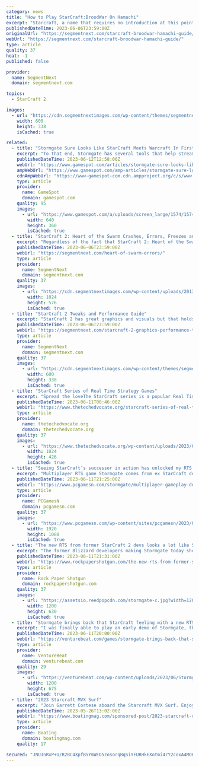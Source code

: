```yaml
---
category: news
title: "How to Play StarCraft:BroodWar On Hamachi"
excerpt: "Starcraft, a name that requires no introduction at this point of time. Released in the late 90’s, the sequel to the award winning realtime strategy game StarCraft, Broodwar built on the same ..."
publishedDateTime: 2023-06-06T23:59:00Z
originalUrl: "https://segmentnext.com/starcraft-broodwar-hamachi-guide/"
webUrl: "https://segmentnext.com/starcraft-broodwar-hamachi-guide/"
type: article
quality: 37
heat: -1
published: false

provider:
  name: SegmentNext
  domain: segmentnext.com

topics:
  - StarCraft 2

images:
  - url: "https://cdn.segmentnextimages.com/wp-content/themes/segmentnext/images/no-image-available.jpg"
    width: 600
    height: 338
    isCached: true

related:
  - title: "Stormgate Sure Looks Like StarCraft Meets Warcraft In First Gameplay Reveal"
    excerpt: "To that end, Stormgate has several tools that help streamline the gameplay for newcomers as they become more familiar with the nuances of this strategy game. \"We are building Stormgate for the real-time strategy community--past,"
    publishedDateTime: 2023-06-12T12:58:00Z
    webUrl: "https://www.gamespot.com/articles/stormgate-sure-looks-like-starcraft-meets-warcraft-in-first-gameplay-reveal/1100-6515093/"
    ampWebUrl: "https://www.gamespot.com/amp-articles/stormgate-sure-looks-like-starcraft-meets-warcraft-in-first-gameplay-reveal/1100-6515093/"
    cdnAmpWebUrl: "https://www-gamespot-com.cdn.ampproject.org/c/s/www.gamespot.com/amp-articles/stormgate-sure-looks-like-starcraft-meets-warcraft-in-first-gameplay-reveal/1100-6515093/"
    type: article
    provider:
      name: GameSpot
      domain: gamespot.com
    quality: 95
    images:
      - url: "https://www.gamespot.com/a/uploads/screen_large/1574/15746725/4151292-1.jpg"
        width: 640
        height: 360
        isCached: true
  - title: "StarCraft 2: Heart of the Swarm Crashes, Errors, Freezes and Fixes"
    excerpt: "Regardless of the fact that StarCraft 2: Heart of the Swarm is not a full-fledged game and just an expansion, Starcraft 2 followers are crazy about it. When the original Starcraft 2 got released ..."
    publishedDateTime: 2023-06-06T23:59:00Z
    webUrl: "https://segmentnext.com/heart-of-swarm-errors/"
    type: article
    provider:
      name: SegmentNext
      domain: segmentnext.com
    quality: 37
    images:
      - url: "https://cdn.segmentnextimages.com/wp-content/uploads/2013/03/StarcraftII-1024x576.jpg"
        width: 1024
        height: 576
        isCached: true
  - title: "StarCraft 2 Tweaks and Performance Guide"
    excerpt: "StarCraft 2 has great graphics and visuals but that holds for those who have high-end PCs. If you are on a mediocre PC that can only offer average graphics at best then you may want to go by the ..."
    publishedDateTime: 2023-06-06T23:59:00Z
    webUrl: "https://segmentnext.com/starcraft-2-graphics-performance-tweak-guide/"
    type: article
    provider:
      name: SegmentNext
      domain: segmentnext.com
    quality: 37
    images:
      - url: "https://cdn.segmentnextimages.com/wp-content/themes/segmentnext/images/no-image-available.jpg"
        width: 600
        height: 338
        isCached: true
  - title: "StarCraft Series of Real Time Strategy Games"
    excerpt: "Spread the loveThe StarCraft series is a popular Real Time Strategy game that has continued to captivate gamers through its engaging gameplay and fascinating storyline. Developed and published by Blizzard Entertainment,"
    publishedDateTime: 2023-06-11T00:46:00Z
    webUrl: "https://www.thetechedvocate.org/starcraft-series-of-real-time-strategy-games/"
    type: article
    provider:
      name: thetechedvocate.org
      domain: thetechedvocate.org
    quality: 37
    images:
      - url: "https://www.thetechedvocate.org/wp-content/uploads/2023/05/deepmind-alphastar-1024x426.png"
        width: 1024
        height: 426
        isCached: true
  - title: "Seeing StarCraft’s successor in action has unlocked my RTS instincts"
    excerpt: "Multiplayer RTS game Stormgate comes from ex StarCraft devs at Frost Giant Studios, and its 1v1 gameplay reveal shows exactly why you should be excited."
    publishedDateTime: 2023-06-11T21:25:00Z
    webUrl: "https://www.pcgamesn.com/stormgate/multiplayer-gameplay-demo"
    type: article
    provider:
      name: PCGamesN
      domain: pcgamesn.com
    quality: 37
    images:
      - url: "https://www.pcgamesn.com/wp-content/sites/pcgamesn/2023/06/stormgate-rts-game-starcraft-spiritual-successor-frost-giant-studios.jpg"
        width: 1920
        height: 1080
        isCached: true
  - title: "The new RTS from former StarCraft 2 devs looks a lot like StarCraft 2"
    excerpt: "The former Blizzard developers making Stormgate today showed a gameplay trailer for their new real-time strategy game."
    publishedDateTime: 2023-06-11T21:31:00Z
    webUrl: "https://www.rockpapershotgun.com/the-new-rts-from-former-starcraft-2-devs-looks-a-lot-like-starcraft-2"
    type: article
    provider:
      name: Rock Paper Shotgun
      domain: rockpapershotgun.com
    quality: 37
    images:
      - url: "https://assetsio.reedpopcdn.com/stormgate-c.jpg?width=1200&height=630&fit=crop&enable=upscale&auto=webp"
        width: 1200
        height: 630
        isCached: true
  - title: "Stormgate brings back that StarCraft feeling with a new RTS universe | hands-on preview"
    excerpt: "I was finally able to play an early demo of Stormgate, the new real-time strategy \"science fantasy\" game from Frost Giant Studios."
    publishedDateTime: 2023-06-11T20:00:00Z
    webUrl: "https://venturebeat.com/games/stormgate-brings-back-that-starcraft-feeling-with-a-new-rts-universe-hands-on-preview/"
    type: article
    provider:
      name: VentureBeat
      domain: venturebeat.com
    quality: 29
    images:
      - url: "https://venturebeat.com/wp-content/uploads/2023/06/Stormgate_Dean_3.jpg?w=1200&strip=all"
        width: 1200
        height: 675
        isCached: true
  - title: "2023 Starcraft MVX Surf"
    excerpt: "Join Garrett Cortese aboard the Starcraft MVX Surf. Enjoy all of the water sports action such as wakeboarding, wake surfing, foiling and tubing, along with a killer layout with plenty of room for lounging. Starcraft has combined their knowledge of ..."
    publishedDateTime: 2023-05-26T13:02:00Z
    webUrl: "https://www.boatingmag.com/sponsored-post/2023-starcraft-mvx-surf/"
    type: article
    provider:
      name: Boating
      domain: boatingmag.com
    quality: 17

secured: "JNU3nRxP+U/R2BC4XpfB5YmWED5zosorqBqSiYFURHkEXotmi4rY2coxA4MOH6QFiqB3RamHkToNecmHwc9TfvSxXdhCoZX8NNK3fiiDbevqJytEi9QLpw1Tb5z+UrxeVrWEzNciGv/n7HNiUBeEAyzRSmlH6AqhVGl7vgZwW7dKodCggFByNi2SOqHyXIstBz+S1PcPzMzaFsM1f6iSIaPeXArITAl8ul9/bQf6IoRtWLohSLQpszOC9Vj2xedHPzl4T5hITN3MX0U5wM/qEBV5CJkhdzx1MJRADjVJp0CUA0jrER0xEuvQ3x4J9Ed+9u8cHJE2IRD+OJyNo9LRuWvQuCivYtt397fjNy3AHiQ=;dSEqP9awWCecTulRLtEKGA=="
---
```



